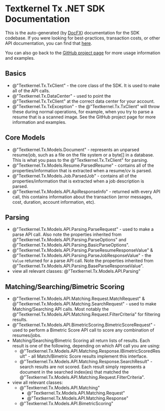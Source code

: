 # Textkernel Tx .NET SDK Documentation
This is the auto-generated (by [DocFX](https://dotnet.github.io/docfx/)) documentation for the SDK codebase.
If you were looking for best-practices, transaction costs, or other API documentation, you
can find that [here](https://developer.textkernel.com/Sovren/v10/overview/).

You can also go back to the [GitHub project page](https://github.com/textkernel/tx-dotnet) for more usage information and examples.

## Basics
 - @"Textkernel.Tx.TxClient" - the core class of the SDK. It is used to make all of the API calls.
 - @"Textkernel.Tx.DataCenter" - used to point the @"Textkernel.Tx.TxClient" at the correct data center for your account.
 - @"Textkernel.Tx.TxException" - the @"Textkernel.Tx.TxClient" will throw these during normal operations, for example, when you try to parse a resume that is a scanned image. See the GitHub project page for more information and examples.

## Core Models
 - @"Textkernel.Tx.Models.Document" - represents an unparsed resume/job, such as a file on the file system or a byte[] in a database. This is what you pass to the @"Textkernel.Tx.TxClient" for parsing.
 - @"Textkernel.Tx.Models.Resume.ParsedResume" - contains all of the properties/information that is extracted when a resume/cv is parsed.
 - @"Textkernel.Tx.Models.Job.ParsedJob" - contains all of the properties/information that is extracted when a job description is parsed.
 - @"Textkernel.Tx.Models.API.ApiResponseInfo" - returned with every API call, this contains information about the transaction (error messages, cost, duration, account information, etc).

## Parsing
 - @"Textkernel.Tx.Models.API.Parsing.ParseRequest" - used to make a parse API call. Also note the properties inherited from @"Textkernel.Tx.Models.API.Parsing.ParseOptions" and @"Textkernel.Tx.Models.API.Parsing.BasicParseOptions".
 - @"Textkernel.Tx.Models.API.Parsing.ParseResumeResponseValue" & @"Textkernel.Tx.Models.API.Parsing.ParseJobResponseValue" - the <code>Value</code> returned for a parse API call. Note the properties inherited from @"Textkernel.Tx.Models.API.Parsing.BaseParseResponseValue".
 - view all relevant classes: @"Textkernel.Tx.Models.API.Parsing"

## Matching/Searching/Bimetric Scoring
 - @"Textkernel.Tx.Models.API.Matching.Request.MatchRequest" & @"Textkernel.Tx.Models.API.Matching.SearchRequest" - used to make Matching/Searching API calls. Most notably the @"Textkernel.Tx.Models.API.Matching.Request.FilterCriteria" for filtering results.
 - @"Textkernel.Tx.Models.API.BimetricScoring.BimetricScoreRequest" - used to perform a Bimetric Score API call to score any combination of resumes/jobs.
 - Matching/Searching/Bimetric Scoring all return lists of results. Each result is one of the following, depending on which API call you are using:
   - @"Textkernel.Tx.Models.API.Matching.Response.IBimetricScoredResult" - all Match/Bimetric Score results implement this interface.
   - @"Textkernel.Tx.Models.API.Matching.Response.SearchResult" - search results are not scored. Each result simply represents a document in the searched index(es) that matched the @"Textkernel.Tx.Models.API.Matching.Request.FilterCriteria".
 - view all relevant classes:
    - @"Textkernel.Tx.Models.API.Matching"
      - @"Textkernel.Tx.Models.API.Matching.Request"
      - @"Textkernel.Tx.Models.API.Matching.Response"
    - @"Textkernel.Tx.Models.API.BimetricScoring"
